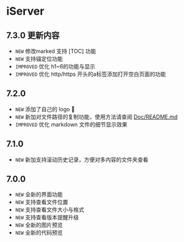 # iServer

## 7.3.0 更新内容
- `NEW` 修改marked 支持 [TOC] 功能
- `NEW` 支持锚定位功能
- `IMPROVED` 优化 h1~6的功能与显示
- `IMPROVED` 优化 http/https 开头的a标签添加打开空白页面的功能

## 7.2.0

- `NEW` 添加了自己的 logo 🎊
- `NEW` 新加对文件路径的复制功能，使用方法请查阅 [Doc/README.md](./Doc/README.md)
- `IMPROVED` 优化 markdown 文件的细节显示效果

## 7.1.0

- `NEW` 新加支持滚动历史记录，方便对多内容的文件夹查看

## 7.0.0

- `NEW` 全新的界面功能
- `NEW` 支持查看文件位置
- `NEW` 支持查看文件大小与格式
- `NEW` 支持查看版本提醒升级
- `NEW` 全新的图片预览
- `NEW` 全新的代码预览
